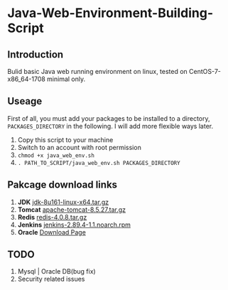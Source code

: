# Java-Web-Environment-Building-Script
## Introduction

  Bulid basic Java web running environment on linux, tested on CentOS-7-x86_64-1708 minimal only.
  
## Useage
First of all, you must add your packages to be installed to a directory, `PACKAGES_DIRECTORY` in the following. I will add more flexible ways later.
1. Copy this script to your machine
2. Switch to an account with root permission
3. `chmod +x java_web_env.sh`
4. `. PATH_TO_SCRIPT/java_web_env.sh PACKAGES_DIRECTORY`

## Pakcage download links
1. **JDK** [jdk-8u161-linux-x64.tar.gz](http://download.oracle.com/otn-pub/java/jdk/8u161-b12/2f38c3b165be4555a1fa6e98c45e0808/jdk-8u161-linux-x64.tar.gz)
2. **Tomcat** [apache-tomcat-8.5.27.tar.gz](http://mirrors.hust.edu.cn/apache/tomcat/tomcat-8/v8.5.27/bin/apache-tomcat-8.5.27.tar.gz)
3. **Redis** [redis-4.0.8.tar.gz](http://download.redis.io/releases/redis-4.0.8.tar.gz)
4. **Jenkins** [jenkins-2.89.4-1.1.noarch.rpm](https://pkg.jenkins.io/redhat-stable/jenkins-2.89.4-1.1.noarch.rpm)
5. **Oracle** [Download Page](http://www.oracle.com/technetwork/database/enterprise-edition/downloads/index.html)

## TODO
1. Mysql | Oracle DB(bug fix) 
2. Security related issues
